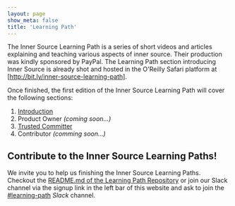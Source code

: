 ```yaml
---
layout: page
show_meta: false
title: 'Learning Path'
---
```


The Inner Source Learning Path is a series of short videos and articles explaining and teaching various aspects of inner source.
Their production was kindly sponsored by PayPal. The Learning Path section introducing Inner Source is already shot and hosted in the O'Reilly Safari platform at [http://bit.ly/inner-source-learning-path].

Once finished, the first edition of the Inner Source Learning Path will cover the following sections:

1. [Introduction]
1. Product Owner *(coming soon...)*
1. [Trusted Committer]
1. Contributor *(comming soon...)*


## Contribute to the Inner Source Learning Paths!

We invite you to help us finishing the Inner Source Learning Paths. Checkout the [README.md of the Learning Path Repository](https://github.com/InnerSourceCommons/InnerSourceLearningPath/) or join our Slack channel via the signup link in the left bar of this website and ask to join the [#learning-path] _Slack_ channel.

[InnerSource Commons]: http://www.innersourcecommons.org/
[#learning-path]: https://paypalflow.slack.com/messages/CARTU4XV2
[Trusted Committer]: https://learning.oreilly.com/videos/the-trusted-committer/9781492047599
[Introduction]: https://learning.oreilly.com/videos/introduction-to-innersource/9781492041504
[http://bit.ly/inner-source-learning-path]: http://bit.ly/inner-source-learning-path
